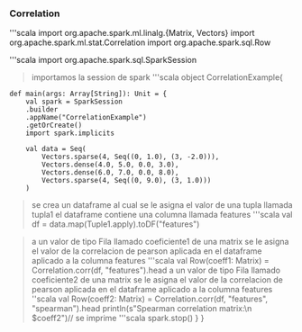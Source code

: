 ### Correlation
'''scala
import org.apache.spark.ml.linalg.{Matrix, Vectors}
import org.apache.spark.ml.stat.Correlation
import org.apache.spark.sql.Row

'''scala
import org.apache.spark.sql.SparkSession
>importamos la session de spark
'''scala
object CorrelationExample{

    def main(args: Array[String]): Unit = {
        val spark = SparkSession
        .builder
        .appName("CorrelationExample")
        .getOrCreate()
        import spark.implicits

        val data = Seq(
            Vectors.sparse(4, Seq((0, 1.0), (3, -2.0))),
            Vectors.dense(4.0, 5.0, 0.0, 3.0),
            Vectors.dense(6.0, 7.0, 0.0, 8.0),
            Vectors.sparse(4, Seq((0, 9.0), (3, 1.0)))
        )
>se crea un dataframe al cual se le asigna el valor de una tupla llamada tupla1
>el dataframe contiene una columna llamada features
        '''scala
        val df = data.map(Tuple1.apply).toDF("features")

>a un valor de tipo Fila llamado coeficiente1 de una matrix se le asigna el valor de la correlacion de pearson aplicada en el dataframe
>aplicado a la columna features
        '''scala
        val Row(coeff1: Matrix) = Correlation.corr(df, "features").head 
>a un valor de tipo Fila llamado coeficiente2 de una matrix se le asigna el valor de la correlacion de pearson aplicada en el dataframe
>aplicado a la columna features
        ''scala
        val Row(coeff2: Matrix) = Correlation.corr(df, "features", "spearman").head
        println(s"Spearman correlation matrix:\n $coeff2")// se imprime
        '''scala
        spark.stop()
    }
}
